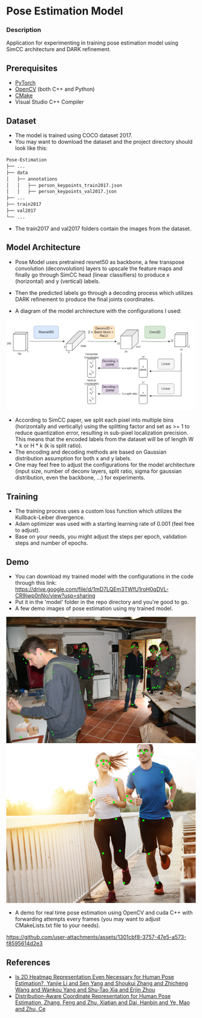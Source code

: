 # Pose Estimation Model 

### Description
Application for experimenting in training pose estimation model using SimCC architecture and DARK refinement.

## Prerequisites
- [PyTorch](https://pytorch.org/)
- [OpenCV](https://opencv.org/releases/) (both C++ and Python)
- [CMake](https://cmake.org/download/)
- Visual Studio C++ Compiler

## Dataset
- The model is trained using COCO dataset 2017.
- You may want to download the dataset and the project directory should look like this:

```bash
Pose-Estimation
├── ...
├── data
│   ├── annotations
│   │   ├── person_keypoints_train2017.json
│   │   ├── person_keypoints_val2017.json
├── ...
├── train2017
├── val2017
└── ...
```
- The train2017 and val2017 folders contain the images from the dataset.

## Model Architecture
- Pose Model uses pretrained resnet50 as backbone, a few transpose convolution (deconvolution) layers to upscale the feature maps and finally go through SimCC head (linear classifiers) to produce x (horizontal) and y (vertical) labels.

- Then the predicted labels go through a decoding process which utilizes DARK refinement to produce the final joints coordinates.
- A diagram of the model archirecture with the configurations I used:

![](./assets/Model_Architecture.png)

- According to SimCC paper, we split each pixel into multiple bins (horizontally and vertically) using the splitting factor and set as >= 1 to reduce quantization error, resulting in sub-pixel localization precision. This means that the encoded labels from the dataset will be of length W * k or H * k (k is split ratio).
- The encoding and decoding methods are based on Gaussian distribution assumption for both x and y labels.
- One may feel free to adjust the configurations for the model architecture (input size, number of deconv layers, split ratio, sigma for gaussian distribution, even the backbone, ...) for experiments.

## Training
- The training process uses a custom loss function which utilizes the Kullback-Leiber divergence.
- Adam optimizer was used with a starting learning rate of 0.001 (feel free to adjust).
- Base on your needs, you might adjust the steps per epoch, validation steps and number of epochs.

## Demo
- You can download my trained model with the configurations in the code through this link: https://drive.google.com/file/d/1mD7LQEm3TWfU1roH0qDVL-CR9jwp0nNo/view?usp=sharing
- Put it in the 'model' folder in the repo directory and you're good to go.
- A few demo images of pose estimation using my trained model.

![](./results/people1.jpg)
![](./results/people10.png)

- A demo for real time pose estimation using OpenCV and cuda C++ with forwarding attempts every frames (you may want to adjust CMakeLists.txt file to your needs).

https://github.com/user-attachments/assets/1301cbf8-3757-47e5-a573-f8595614d2e3

## References
* [Is 2D Heatmap Representation Even Necessary for Human Pose Estimation?, Yanjie Li and Sen Yang and Shoukui Zhang and Zhicheng Wang and Wankou Yang and Shu-Tao Xia and Erjin Zhou](https://github.com/leeyegy/SimCC)
* [Distribution-Aware Coordinate Representation for Human Pose Estimation, Zhang, Feng and Zhu, Xiatian and Dai, Hanbin and Ye, Mao and Zhu, Ce](https://github.com/ilovepose/DarkPose)
